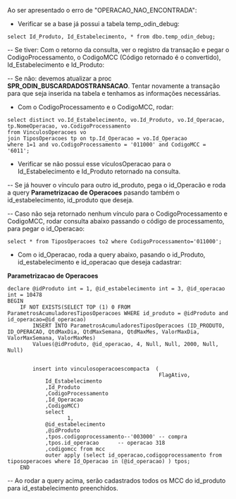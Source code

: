 Ao ser apresentado o erro de "OPERACAO_NAO_ENCONTRADA":

- Verificar se a base já possui a tabela temp_odin_debug:
```
select Id_Produto, Id_Estabelecimento, * from dbo.temp_odin_debug;
```

-- Se tiver: Com o retorno da consulta, ver o registro da transação e pegar o CodigoProcessamento, o CodigoMCC (Código retornado é o convertido), Id_Estabelecimento e Id_Produto:

-- Se não: devemos atualizar a proc **SPR_ODIN_BUSCARDADOSTRANSACAO**. Tentar novamente a transação para que seja inserida na tabela e tenhamos as informações necessárias.

- Com o CodigoProcessamento e o CodigoMCC, rodar:
```
select distinct vo.Id_Estabelecimento, vo.Id_Produto, vo.Id_Operacao, tp.NomeOperacao, vo.CodigoProcessamento
from VinculosOperacoes vo
join TiposOperacoes tp on tp.Id_Operacao = vo.Id_Operacao
where 1=1 and vo.CodigoProcessamento = '011000' and CodigoMCC = '6011';
```

- Verificar se não possui esse vículosOperacao para o Id_Estabelecimento e Id_Produto retornado na consulta. 

-- Se já houver o vínculo para outro id_produto, pega o id_Operacão e roda a query **Parametrizacao de Operacoes** pasando também o id_estabelecimento, id_produto que deseja.  

-- Caso não seja retornado nenhum vínculo para o CodigoProcessamento e CodigoMCC, rodar consulta abaixo passando o código de processamento, para pegar o id_Operacao:
```
select * from TiposOperacoes to2 where CodigoProcessamento='011000';
```

- Com o id_Operacao, roda a query abaixo, pasando o id_Produto, id_estabelecimento e id_operacao que deseja cadastrar:

**Parametrizacao de Operacoes**
```
declare @idProduto int = 1, @id_estabelecimento int = 3, @id_operacao int = 10478
BEGIN	
    IF NOT EXISTS(SELECT TOP (1) 0 FROM ParametrosAcumuladoresTiposOperacoes WHERE id_produto = @idProduto and id_operacao=@id_operacao)
		INSERT INTO ParametrosAcumuladoresTiposOperacoes (ID_PRODUTO, ID_OPERACAO, QtdMaxDia, QtdMaxSemana, QtdMaxMes, ValorMaxDia, ValorMaxSemana, ValorMaxMes)
		Values(@idProduto, @id_operacao, 4, Null, Null, 2000, Null, Null)


		insert into vinculosoperacoescompacta  (
		                                        FlagAtivo,
			Id_Estabelecimento
			,Id_Produto
			,CodigoProcessamento
			,Id_Operacao
			,CodigoMCC)
			select
			       1,
			@id_estabelecimento
			,@idProduto
			,tpos.codigoprocessamento--'003000' -- compra
			,tpos.id_operacao      -- operacao 318
			,codigomcc from mcc
			outer apply (select id_operacao,codigoprocessamento from tiposoperacoes where Id_Operacao in (@id_operacao) ) tpos;
	END
```
-- Ao rodar a query acima, serão cadastrados todos os MCC do id_produto para id_estabelecimento preenchidos.